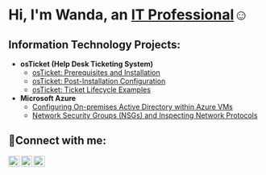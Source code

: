 <h1>Hi, I'm Wanda, an <a href="https://www.linkedin.com/in/wanda-t-190b30128/">IT Professional</a>☺</h1>

<h2> Information Technology Projects:</h2>

- <b>osTicket (Help Desk Ticketing System)</b>
  - [osTicket: Prerequisites and Installation](https://github.com/wandaipv4/osticket-prereqs)
  - [osTicket: Post-Installation Configuration](https://github.com/wandaipv4/post-install-config)
  - [osTicket: Ticket Lifecycle Examples](https://github.com/wandaipv4/ticket-lifecycle)
- <b>Microsoft Azure</b>
  - [Configuring On-premises Active Directory within Azure VMs](https://github.com/wandaipv4/configure-ad)
  - [Network Security Groups (NSGs) and Inspecting Network Protocols](https://github.com/wandaipv4/azure-network-protocols)

<h2>🤳Connect with me:</h2>

[<img align="left" alt="Josh | Twitter" width="22px" src="https://cdn.jsdelivr.net/npm/simple-icons@v3/icons/twitter.svg" />][twitter]
[<img align="left" alt="Josh | LinkedIn" width="22px" src="https://cdn.jsdelivr.net/npm/simple-icons@v3/icons/linkedin.svg" />][linkedin]
[<img align="left" alt="Josh | Instagram" width="22px" src="https://cdn.jsdelivr.net/npm/simple-icons@v3/icons/instagram.svg" />][instagram]

[twitter]: https://twitter.com
[instagram]: https://www.instagram.com
[linkedin]: https://linkedin.com/in

<!--
**WandaIPv4/WandaIPv4** is a ✨ _special_ ✨ repository because its `README.md` (this file) appears on your GitHub profile.

Here are some ideas to get you started:

- 🔭 I’m currently working on ...
- 🌱 I’m currently learning ...
- 👯 I’m looking to collaborate on ...
- 🤔 I’m looking for help with ...
- 💬 Ask me about ...
- 📫 How to reach me: ...
- 😄 Pronouns: ...
- ⚡ Fun fact: ...
-->
